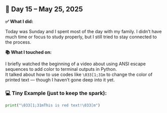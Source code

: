 ## 📅 Day 15 – May 25, 2025  

**✅ What I did:**

Today was Sunday and I spent most of the day with my family. I didn’t have much time or focus to study properly, but I still tried to stay connected to the process.

**📚 What I touched on:**

I briefly watched the beginning of a video about using ANSI escape sequences to add color to terminal outputs in Python.  
It talked about how to use codes like `\033[1;31m` to change the color of printed text — though I haven’t gone deep into it yet.

### 💻 Tiny Example (just to keep the spark):

```python
print("\033[1;31mThis is red text!\033[m")
